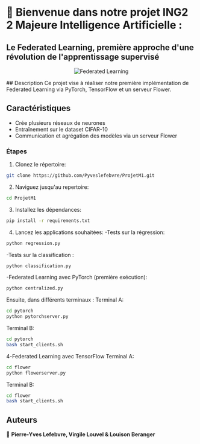 # 👋 Bienvenue dans notre projet ING2 2 Majeure Intelligence Artificielle : 

## Le Federated Learning, première approche d'une révolution de l'apprentissage supervisé

<p align="center">
  <img src="https://miro.medium.com/v2/resize:fit:828/format:webp/1*nMG4NRWj8hp3qTgTtOZwyA.png" alt="Federated Learning">
</p>
## Description
Ce projet vise à réaliser notre première implémentation de Federated Learning via PyTorch, TensorFlow et un serveur Flower.

## Caractéristiques
- Crée plusieurs réseaux de neurones 
- Entraînement sur le dataset CIFAR-10
- Communication et agrégation des modèles via un serveur Flower


### Étapes

1. Clonez le répertoire:
```bash
git clone https://github.com/Pyveslefebvre/ProjetM1.git
```
2. Naviguez jusqu'au repertoire:
```bash
cd ProjetM1
```
3. Installez les dépendances:
```bash
pip install -r requirements.txt
```
4. Lancez les applications souhaitées:
  -Tests sur la régression:
```bash
python regression.py
```
  -Tests sur la classification :
```bash
python classification.py
```
  -Federated Learning avec PyTorch (première exécution):
```bash
python centralized.py
```
  Ensuite, dans différents terminaux :
  Terminal A:
```bash
cd pytorch
python pytorchserver.py
```
  Terminal B:
```bash
cd pytorch
bash start_clients.sh
```
4-Federated Learning avec TensorFlow
  Terminal A:
```bash
cd flower
python flowerserver.py
```
  Terminal B:
```bash
cd flower
bash start_clients.sh
```

## Auteurs

👤 **Pierre-Yves Lefebvre, Virgile Louvel & Louison Beranger**
